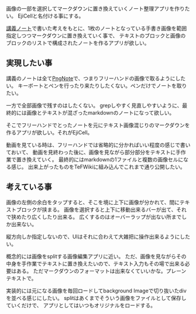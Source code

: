 画像の一部を選択してマークダウンに置き換えていくノート整理アプリを作りたい。
EjiCellと名付ける事にする。

[講義ノート](%E8%AC%9B%E7%BE%A9%E3%83%8E%E3%83%BC%E3%83%88.md)で書いた考えをもとに、1枚のノートとなっている手書き画像を範囲指定しつつマークダウンに置き換えていく事で、
テキストのブロックと画像のブロックのリストで構成されたノートを作るアプリが欲しい。

## 実現したい事

講義のノートは全て[PngNote](PngNote.md)で、つまりフリーハンドの画像で取るようにしたい。
キーボートとペンを行ったり来たりしたくない。ペンだけでノートを取りたい。

一方で全部画像で残すのはしたくない。
grepしやすく見直しやすいように、最終的には画像とテキストが混ざったmarkdownのノートになって欲しい。

そこでフリーハンドでとったノートを元にテキスト画像混じりのマークダウンを作るアプリが欲しい。それがEjiCell。

動画を見ている時は、フリーハンドでは省略的に分かればいい程度の感じで書いておいて、
動画を見終わった後に、画像を見ながら部分部分をテキストに手作業で置き換えていく。
最終的にはmarkdownの1ファイルと複数の画像セルになる感じ。
出来上がったものをTeFWikiに組み込んでこれまで通り公開したい。

## 考えている事

画像の左側の余白をタップすると、そこを境に上下に画像が分かれて、間にテキストブロックが挟まる。
画像を選択すると上下に移動出来るバーが出て、それで狭めたり広くしたり出来る。
広くするのはオーバーラップが出ない所までしか出来ない。

縦方向しか指定しないので、UIはそれに合わえて大雑把に操作出来るようにしたい。

概念的には画像をsplitする画像編集アプリに近い。
ただ、画像を見ながらその中身を手作業でテキストに置き換えたいので、テキスト入力もその場で出来る必要はある。
ただマークダウンのフォーマットは出来なくていいかな。プレーンテキストで。

実装的には元になる画像を毎回ロードしてbackground Imageで切り抜いたdivを並べる感じにしたい。
splitはあくまでそういう画像をファイルとして保存していくだけで、
アプリとしてはいつもオリジナルをロードする。
